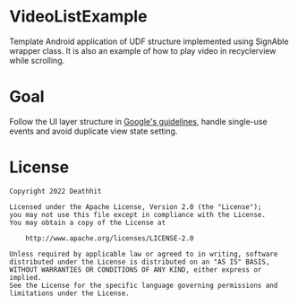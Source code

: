 # VideoListExample
Template Android application of UDF structure implemented using SignAble wrapper class. It is also an example of how to play video in recyclerview while scrolling.
# Goal
Follow the UI layer structure in [Google's guidelines](https://developer.android.com/jetpack/guide/ui-layer), handle single-use events and avoid duplicate view state setting.
# License
```
Copyright 2022 Deathhit

Licensed under the Apache License, Version 2.0 (the "License");
you may not use this file except in compliance with the License.
You may obtain a copy of the License at

    http://www.apache.org/licenses/LICENSE-2.0

Unless required by applicable law or agreed to in writing, software
distributed under the License is distributed on an "AS IS" BASIS,
WITHOUT WARRANTIES OR CONDITIONS OF ANY KIND, either express or implied.
See the License for the specific language governing permissions and
limitations under the License.
```
